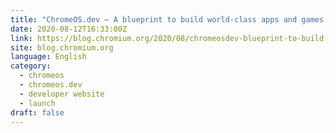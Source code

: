 ```yaml
---
title: "ChromeOS.dev — A blueprint to build world-class apps and games for Chrome OS"
date: 2020-08-12T16:33:00Z
link: https://blog.chromium.org/2020/08/chromeosdev-blueprint-to-build-world.html?utm_medium=RSS&utm_source=news.12bit.vn
site: blog.chromium.org
language: English
category:
  - chromeos
  - chromeos.dev
  - developer website
  - launch
draft: false
---
```

